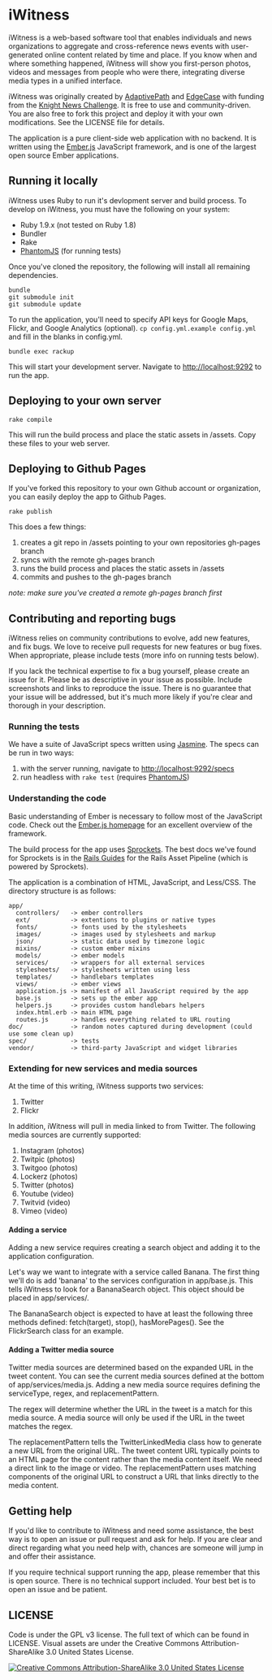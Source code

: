 # iWitness

iWitness is a web-based software tool that enables individuals and news 
organizations to aggregate and cross-reference news events with user-generated 
online content related by time and place. If you know when and where something 
happened, iWitness will show you first-person photos, videos and messages from 
people who were there, integrating diverse media types in a unified interface.

iWitness was originally created by [AdaptivePath](http://adaptivepath.com/) and 
[EdgeCase](http://edgecase.com) with funding from the [Knight News 
Challenge](http://www.knightfoundation.org/press-room/press-release/knight-foundation-media-innovation-contest-announc/).
It is free to use and community-driven. You are also free to fork this project 
and deploy it with your own modifications. See the LICENSE file for details.

The application is a pure client-side web application with no backend. It is 
written using the [Ember.js](http://emberjs.com) JavaScript framework, and is 
one of the largest open source Ember applications.

## Running it locally

iWitness uses Ruby to run it's devlopment server and build process. To develop 
on iWitness, you must have the following on your system:

- Ruby 1.9.x (not tested on Ruby 1.8)
- Bundler
- Rake
- [PhantomJS](http://phantomjs.org/) (for running tests)

Once you've cloned the repository, the following will install all remaining 
dependencies.

```
bundle
git submodule init
git submodule update
```

To run the application, you'll need to specify API keys for Google Maps, 
Flickr, and Google Analytics (optional). `cp config.yml.example config.yml` and 
fill in the blanks in config.yml.

```
bundle exec rackup
```

This will start your development server.  Navigate to [http://localhost:9292]() 
to run the app.

## Deploying to your own server

```
rake compile
```

This will run the build process and place the static assets in /assets. Copy 
these files to your web server.

## Deploying to Github Pages

If you've forked this repository to your own Github account or organization, 
you can easily deploy the app to Github Pages.

```
rake publish
```

This does a few things:

1. creates a git repo in /assets pointing to your own repositories gh-pages 
   branch
1. syncs with the remote gh-pages branch
1. runs the build process and places the static assets in /assets
1. commits and pushes to the gh-pages branch

*note: make sure you've created a remote gh-pages branch first*

## Contributing and reporting bugs

iWitness relies on community contributions to evolve, add new features, and fix 
bugs. We love to receive pull requests for new features or bug fixes. When 
appropriate, please include tests (more info on running tests below).

If you lack the technical expertise to fix a bug yourself, please create an 
issue for it. Please be as descriptive in your issue as possible.  Include 
screenshots and links to reproduce the issue. There is no guarantee that your 
issue will be addressed, but it's much more likely if you're clear and thorough 
in your description.

### Running the tests

We have a suite of JavaScript specs written using 
[Jasmine](http://pivotal.github.com/jasmine/). The specs can be run in two 
ways:

1. with the server running, navigate to [http://localhost:9292/specs]()
2. run headless with `rake test` (requires [PhantomJS](http://phantomjs.org/))

### Understanding the code

Basic understanding of Ember is necessary to follow most of the JavaScript 
code. Check out the [Ember.js homepage](http://emberjs.com) for an excellent 
overview of the framework.

The build process for the app uses 
[Sprockets](https://github.com/sstephenson/sprockets). The best docs we've 
found for Sprockets is in the [Rails 
Guides](http://guides.rubyonrails.org/asset_pipeline.html) for the Rails Asset 
Pipeline (which is powered by Sprockets).

The application is a combination of HTML, JavaScript, and Less/CSS. The 
directory structure is as follows:

    app/
      controllers/   -> ember controllers
      ext/           -> extentions to plugins or native types
      fonts/         -> fonts used by the stylesheets
      images/        -> images used by stylesheets and markup
      json/          -> static data used by timezone logic
      mixins/        -> custom ember mixins
      models/        -> ember models
      services/      -> wrappers for all external services
      stylesheets/   -> stylesheets written using less
      templates/     -> handlebars templates
      views/         -> ember views
      application.js -> manifest of all JavaScript required by the app
      base.js        -> sets up the ember app
      helpers.js     -> provides custom handlebars helpers
      index.html.erb -> main HTML page
      routes.js      -> handles everything related to URL routing
    doc/             -> random notes captured during development (could use some clean up)
    spec/            -> tests
    vendor/          -> third-party JavaScript and widget libraries

### Extending for new services and media sources

At the time of this writing, iWitness supports two services:

1. Twitter
1. Flickr

In addition, iWitness will pull in media linked to from Twitter. The following 
media sources are currently supported:

1. Instagram (photos)
1. Twitpic (photos)
1. Twitgoo (photos)
1. Lockerz (photos)
1. Twitter (photos)
1. Youtube (video)
1. Twitvid (video)
1. Vimeo (video)

#### Adding a service

Adding a new service requires creating a search object and adding it to the 
application configuration.

Let's way we want to integrate with a service called Banana. The first thing 
we'll do is add 'banana' to the services configuration in app/base.js. This 
tells iWitness to look for a BananaSearch object. This object should be placed 
in app/services/.

The BananaSearch object is expected to have at least the following three 
methods defined: fetch(target), stop(), hasMorePages(). See the FlickrSearch 
class for an example.

#### Adding a Twitter media source

Twitter media sources are determined based on the expanded URL in the tweet 
content. You can see the current media sources defined at the bottom of 
app/services/media.js. Adding a new media source requires defining the 
serviceType, regex, and replacementPattern.

The regex will determine whether the URL in the tweet is a match for this media 
source. A media source will only be used if the URL in the tweet matches the 
regex.

The replacementPattern tells the TwitterLinkedMedia class how to generate a new 
URL from the original URL. The tweet content URL typically points to an HTML 
page for the content rather than the media content itself. We need a direct 
link to the image or video. The replacementPattern uses matching components of 
the original URL to construct a URL that links directly to the media content.

## Getting help

If you'd like to contribute to iWitness and need some assistance, the best way 
is to open an issue or pull request and ask for help. If you are clear and 
direct regarding what you need help with, chances are someone will jump in and 
offer their assistance.

If you require technical support running the app, please remember that this is 
open source. There is no technical support included. Your best bet is to open 
an issue and be patient.

## LICENSE

Code is under the GPL v3 license. The full text of which can be found in LICENSE.
Visual assets are under the Creative Commons Attribution-ShareAlike 3.0 
United States License.

[![Creative Commons Attribution-ShareAlike 3.0 United States 
License](http://i.creativecommons.org/l/by-sa/3.0/us/88x31.png)](http://creativecommons.org/licenses/by-sa/3.0/us/)
